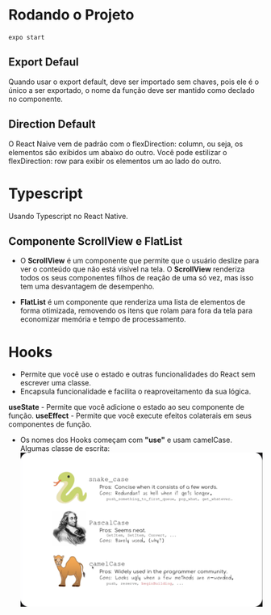 # Rodando o Projeto

```
expo start
```

## Export Defaul
Quando usar o export default, deve ser importado sem chaves, pois ele é o único a ser exportado, o nome da função deve ser mantido como declado no componente.

## Direction Default
O React Naive vem de padrão com o flexDirection: column, ou seja, os elementos são exibidos um abaixo do outro. Você pode estilizar o flexDirection: row para exibir os elementos um ao lado do outro.

# Typescript

Usando Typescript no React Native.

## Componente ScrollView e FlatList

- O **ScrollView** é um componente que permite que o usuário deslize para ver o conteúdo que não está visível na tela. O **ScrollView** renderiza todos os seus componentes filhos de reação de uma só vez, mas isso tem uma desvantagem de desempenho.

- **FlatList** é um componente que renderiza uma lista de elementos de forma otimizada, removendo os itens que rolam para fora da tela para economizar memória e tempo de processamento.

# Hooks
- Permite que você use o estado e outras funcionalidades do React sem escrever uma classe.
- Encapsula funcionalidade e facilita o reaproveitamento da sua lógica.

**useState** - Permite que você adicione o estado ao seu componente de função.
**useEffect** - Permite que você execute efeitos colaterais em seus componentes de função.

- Os nomes dos Hooks começam com **"use"** e usam camelCase.
Algumas classe de escrita:
![Classe de escrita](./tipos-Escrita.png)